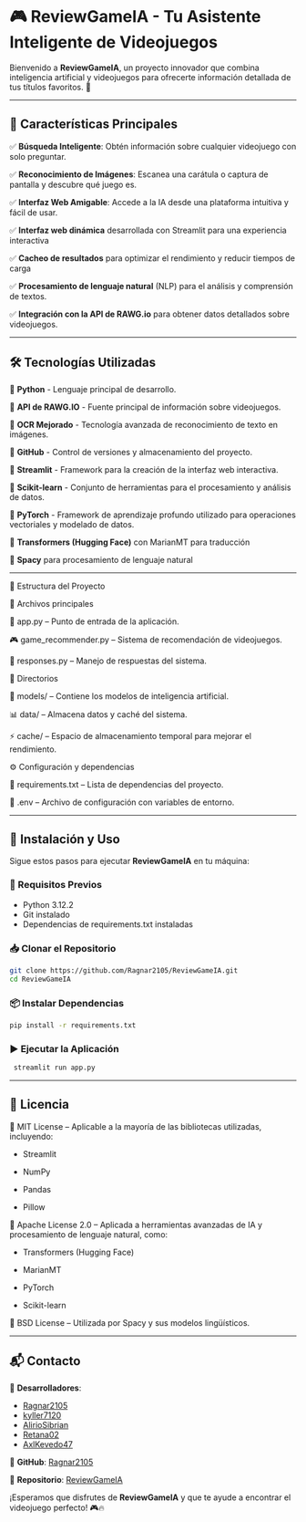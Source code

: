 # 🎮 ReviewGameIA - Tu Asistente Inteligente de Videojuegos

Bienvenido a **ReviewGameIA**, un proyecto innovador que combina inteligencia artificial y videojuegos para ofrecerte información detallada de tus títulos favoritos. 🚀

---

## 🌟 Características Principales

✅ **Búsqueda Inteligente**: Obtén información sobre cualquier videojuego con solo preguntar.   

✅ **Reconocimiento de Imágenes**: Escanea una carátula o captura de pantalla y descubre qué juego es. 

✅ **Interfaz Web Amigable**: Accede a la IA desde una plataforma intuitiva y fácil de usar. 

✅ **Interfaz web dinámica** desarrollada con Streamlit para una experiencia interactiva

✅ **Cacheo de resultados** para optimizar el rendimiento y reducir tiempos de carga

✅ **Procesamiento de lenguaje natural** (NLP) para el análisis y comprensión de textos.

✅ **Integración con la API de RAWG.io** para obtener datos detallados sobre videojuegos.

---

## 🛠️ Tecnologías Utilizadas

🔹 **Python** - Lenguaje principal de desarrollo.  

🔹 **API de RAWG.IO** - Fuente principal de información sobre videojuegos.

🔹 **OCR Mejorado** - Tecnología avanzada de reconocimiento de texto en imágenes.  

🔹 **GitHub** - Control de versiones y almacenamiento del proyecto.  

🔹 **Streamlit** - Framework para la creación de la interfaz web interactiva.

🔹 **Scikit-learn** - Conjunto de herramientas para el procesamiento y análisis de datos.

🔹 **PyTorch** - Framework de aprendizaje profundo utilizado para operaciones vectoriales y modelado de datos.

🔹 **Transformers (Hugging Face)** con MarianMT para traducción

🔹 **Spacy** para procesamiento de lenguaje natural

---

📂 Estructura del Proyecto

📌 Archivos principales

📝 app.py – Punto de entrada de la aplicación.

🎮 game_recommender.py – Sistema de recomendación de videojuegos.

💬 responses.py – Manejo de respuestas del sistema.

📁 Directorios

🧠 models/ – Contiene los modelos de inteligencia artificial.

📊 data/ – Almacena datos y caché del sistema.

⚡ cache/ – Espacio de almacenamiento temporal para mejorar el rendimiento.

⚙️ Configuración y dependencias

📌 requirements.txt – Lista de dependencias del proyecto.

🔐 .env – Archivo de configuración con variables de entorno.

---

## 🚀 Instalación y Uso

Sigue estos pasos para ejecutar **ReviewGameIA** en tu máquina:

### 🔧 Requisitos Previos
- Python 3.12.2
- Git instalado
- Dependencias de requirements.txt instaladas

### 📥 Clonar el Repositorio
```bash
git clone https://github.com/Ragnar2105/ReviewGameIA.git
cd ReviewGameIA
```

### 📦 Instalar Dependencias
```bash
pip install -r requirements.txt
```

### ▶️ Ejecutar la Aplicación
```bash
 streamlit run app.py
```


---

## 📜 Licencia

🔹 MIT License – Aplicable a la mayoría de las bibliotecas utilizadas, incluyendo:

- Streamlit

- NumPy

- Pandas

- Pillow

🔹 Apache License 2.0 – Aplicada a herramientas avanzadas de IA y procesamiento de lenguaje natural, como:

- Transformers (Hugging Face)

- MarianMT

- PyTorch

- Scikit-learn

🔹 BSD License – Utilizada por Spacy y sus modelos lingüísticos.

---

## 📬 Contacto

📧 **Desarrolladores**: 
- [Ragnar2105](https://github.com/Ragnar2105)
- [kyller7120](https://github.com/kyller7120)
- [AlirioSibrian](https://github.com/AlirioSibrian)
- [Retana02](https://github.com/Retana02)
- [AxlKevedo47](https://github.com/AxlKevedo47)

🐙 **GitHub**: [Ragnar2105](https://github.com/Ragnar2105)

📌 **Repositorio**: [ReviewGameIA](https://github.com/Ragnar2105/ReviewGameIA)  

¡Esperamos que disfrutes de **ReviewGameIA** y que te ayude a encontrar el videojuego perfecto! 🎮🔥



